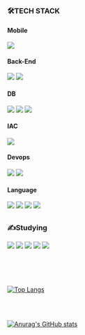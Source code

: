 
<h3>🛠TECH STACK</h3>

<h4>Mobile</h4>
<div>
<img src="https://img.shields.io/badge/Flutter-02569B?style=flat-square&logo=Flutter&logoColor=white">

  
 
</div>

<h4>Back-End</h4>


<div>
  
  <img src="https://img.shields.io/badge/Node.js-339933?style=flat-square&logo=Node.js&logoColor=white">
  <img src="https://img.shields.io/badge/Nestjs-2496ED?style=flat-square&logo=Nestjs&logoColor=white"/>
  
  
  
  </div>




<h4>DB</h4>

<div>
  

  <img src="https://img.shields.io/badge/Firebase-FFCA28?style=flat-square&logo=firebase&logoColor=white">
   <img src="https://img.shields.io/badge/MongoDB-4479A1?style=flat-square&logo=MongoDB&logoColor=white">
  <img src="https://img.shields.io/badge/mysql-4479A1?style=flat-square&logo=mysql&logoColor=white">  
</div>






 <h4>IAC</h4>
  
  <div>
  <img src="https://img.shields.io/badge/Ansible-E34F26?style=flat-square&logo=Ansible&logoColor=white">
    
</div>
  
 


 <h4>Devops</h4>
  
  <div>
  <img src="https://img.shields.io/badge/Docker-2496ED?style=flat-square&logo=Docker&logoColor=white"/>
  <img src="https://img.shields.io/badge/Kubernetes-2496ED?style=flat-square&logo=Kubernetes&logoColor=white"/>
    
</div>

 <h4>Language</h4>
  
  <div>
    
   <img src="https://img.shields.io/badge/Python-3776AB?style=flat-square&logo=Python&logoColor=white">
  <img src="https://img.shields.io/badge/C++-00599C?style=flat-square&logo=c%2B%2B&logoColor=white">
    <img src="https://img.shields.io/badge/JavaScript-F7DF1E?style=flat-square&logo=JavaScript&logoColor=black">
      <img src="https://img.shields.io/badge/TypeScript-007396?style=flat-square&logo=TypeScript&logoColor=white">
</div>



##


 <h3> ✍️Studying </h3>
  
  <div>
  <img src="https://img.shields.io/badge/GO-007396?style=flat-square&logo=GO&logoColor=white"/>
  <img src="https://img.shields.io/badge/Kubernetes-2496ED?style=flat-square&logo=Kubernetes&logoColor=white"/>
  <img src="https://img.shields.io/badge/Terraform-02569B?style=flat-square&logo=Terraform&logoColor=white"/>
  <img src="https://img.shields.io/badge/AWS-9999FF?style=flat-square&logo=Amazon&logoColor=white"/>
  <img src="https://img.shields.io/badge/Spring-007396?style=flat-square&logo=Spring&logoColor=white"/>
    
</div>



    
  <br/>
    <br/>
  
  <br/>
    <br/>
  
  
  
    
[![Top Langs](https://github-readme-stats.vercel.app/api/top-langs/?username=zxver1000&layout=compact)](https://github.com/anuraghazra/github-readme-stats)

  <br/>
    <br/>
  

[![Anurag's GitHub stats](https://github-readme-stats.vercel.app/api?username=zxver1000)](https://github.com/zxver1000/github-readme-stats)

